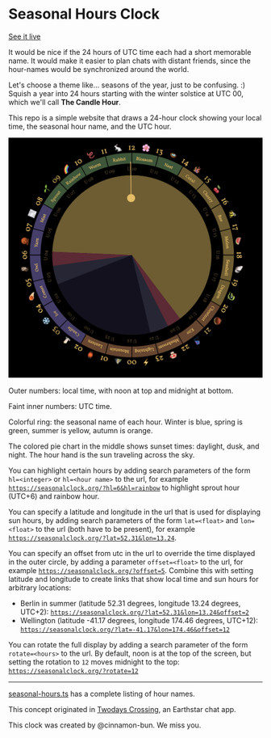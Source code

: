 # Seasonal Hours Clock

[See it live](https://seasonalclock.org)

It would be nice if the 24 hours of UTC time each had a short memorable name. It
would make it easier to plan chats with distant friends, since the hour-names
would be synchronized around the world.

Let's choose a theme like... seasons of the year, just to be confusing. :)
Squish a year into 24 hours starting with the winter solstice at UTC 00, which
we'll call **The Candle Hour**.

This repo is a simple website that draws a 24-hour clock showing your local
time, the seasonal hour name, and the UTC hour.

![](screenshot.png)

Outer numbers: local time, with noon at top and midnight at bottom.

Faint inner numbers: UTC time.

Colorful ring: the seasonal name of each hour. Winter is blue, spring is green,
summer is yellow, autumn is orange.

The colored pie chart in the middle shows sunset times: daylight, dusk, and
night. The hour hand is the sun traveling across the sky.

You can highlight certain hours by adding search parameters of the form `hl=<integer>` or `hl=<hour name>` to the url, for example [`https://seasonalclock.org/?hl=6&hl=rainbow`](https://seasonalclock.org/?hl=6&hl=rainbow) to highlight sprout hour (UTC+6) and rainbow hour.

You can specify a latitude and longitude in the url that is used for displaying sun hours, by adding search parameters of the form `lat=<float>` and `lon=<float>` to the url (both have to be present), for example [`https://seasonalclock.org/?lat=52.31&lon=13.24`](https://seasonalclock.org/?lat=52.31&lon=13.24).

You can specify an offset from utc in the url to override the time displayed in the outer circle, by adding a parameter `offset=<float>` to the url, for example [`https://seasonalclock.org/?offset=5`](https://seasonalclock.org/?offset=5). Combine this with setting latitude and longitude to create links that show local time and sun hours for arbitrary locations:

- Berlin in summer (latitude 52.31 degrees, longitude 13.24 degrees, UTC+2): [`https://seasonalclock.org/?lat=52.31&lon=13.24&offset=2`](https://seasonalclock.org/?lat=52.31&lon=13.24&offset=2)
- Wellington (latitude -41.17 degrees, longitude 174.46 degrees, UTC+12): [`https://seasonalclock.org/?lat=-41.17&lon=174.46&offset=12`](https://seasonalclock.org/?lat=-41.17&lon=174.46&offset=12)

You can rotate the full display by adding a search parameter of the form `rotate=<hours>` to the url. By default, noon is at the top of the screen, but setting the rotation to `12` moves midnight to the top: [`https://seasonalclock.org/?rotate=12`](https://seasonalclock.org/?rotate=12)

---

[seasonal-hours.ts](https://github.com/sgwilym/seasonal-hours-clock/blob/main/src/seasonal-hours.ts)
has a complete listing of hour names.

This concept originated in
[Twodays Crossing](https://github.com/earthstar-project/twodays-crossing), an
Earthstar chat app.

This clock was created by @cinnamon-bun. We miss you.

